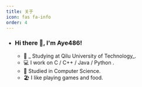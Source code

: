```yaml
---
title: 关于
icon: fas fa-info
order: 4
---
```

- ### Hi there 👋, I'm Aye486!

  - 🏫  _ Studying at Qilu University of Technology_.
  - 💻  I work on C / C++ / Java / Python .
  - 🧠  Studied in Computer Science.
  - 🏖️  I like playing games and food.
